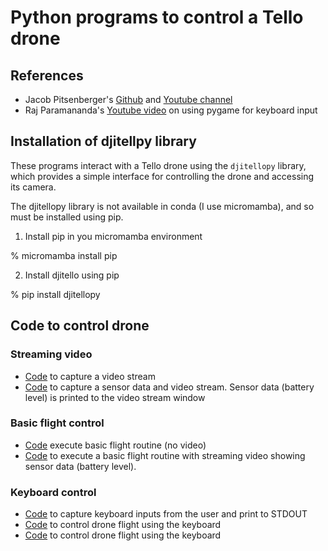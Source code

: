 # Python programs to control a Tello drone

## References

-   Jacob Pitsenberger's [Github](https://github.com/Jacob-Pitsenberger?tab=repositories) and [Youtube channel](https://www.youtube.com/playlist?list=PLAu6u02VrrtzcivPSOqV5EHZWqmUyEX2o)
-    Raj Paramananda's [Youtube video](https://www.youtube.com/watch?v=FirMJh0_Lw8&t=286s) on using pygame for keyboard input

## Installation of djitellpy library

These programs interact with a Tello drone using the `djitellopy` library, which provides a simple interface for controlling the drone and accessing its camera.

The djitellopy library is not available in conda (I use micromamba), and so must be installed using pip.

1.  Install pip in you micromamba environment

\% micromamba install pip

2.  Install djitello using pip

\% pip install djitellopy

## Code to control drone

### Streaming video

-   [Code](Code/Video/tello_camera.ipynb) to capture a video stream
-   [Code](Code/Video/tello_camera_sensors.ipynb) to capture a sensor data and video stream. Sensor data (battery level) is printed to the video stream window

### Basic flight control

-   [Code](Code/Flight/tello_flight.ipynb) execute basic flight routine (no video)
-   [Code](Code/Flight/tello_camera-flight_threaded.ipynb) to execute a basic flight routine with streaming video showing sensor data (battery level).

### Keyboard control

-   [Code](Code/Keyboard/keyboard_input.ibynb) to capture keyboard inputs from the user and print to STDOUT
-   [Code](Code/Keyboard/keyboard_flight.ipynb) to control drone flight using the keyboard
-   [Code](Code/Keyboard/keyboard_flight-video.ipynb) to control drone flight using the keyboard